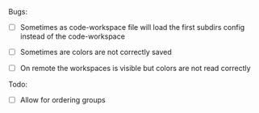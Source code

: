 Bugs:
- [ ] Sometimes as code-workspace file will load the first subdirs config instead of the code-workspace
- [ ] Sometimes are colors are not correctly saved
- [ ] On remote the workspaces is visible but colors are not read correctly


Todo:
- [ ] Allow for ordering groups